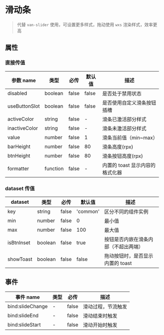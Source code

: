# 滑动条

> 代替 `van-slider` 使用，可设置更多样式，拖动使用 `wxs` 渲染样式，效率更高

## 属性

### 直接传值

| 参数 name     | 类型     | 必传  | 默认值 | 描述                            |
| ------------- | -------- | ----- | ------ | ------------------------------- |
| disabled      | boolean  | false | false  | 是否处于禁用状态                |
| useButtonSlot | boolean  | false | false  | 是否使用自定义滑条按钮插槽      |
| activeColor   | string   | false | -      | 滑条已激活部分样式              |
| inactiveColor | string   | false | -      | 滑条未激活部分样式              |
| value         | number   | false | 1      | 滑条当前值（min~max）           |
| barHeight     | number   | false | 80     | 滑条高度(rpx)                   |
| btnHeight     | number   | false | 80     | 滑条按钮高度(rpx)               |
| formatter     | function | false | -      | 内置的 toast 显示内容的格式化器 |

### dataset 传值

| dataset    | 类型    | 必传  | 默认值   | 描述                                 |
| ---------- | ------- | ----- | -------- | ------------------------------------ |
| key        | string  | false | 'common' | 区分不同的组件实例                   |
| min        | number  | false | 0        | 最小值                               |
| max        | number  | false | 100      | 最大值                               |
| isBtnInset | boolean | false | true     | 按钮是否内嵌在滑条内部（不超出两端） |
| showToast  | boolean | false | false    | 拖动按钮时，是否显示内置的 toast     |

## 事件

| 事件 name        | 类型 | 必传  | 描述               |
| ---------------- | ---- | ----- | ------------------ |
| bind:slideChange | -    | false | 滑动过程，节流触发 |
| bind:slideEnd    | -    | false | 滑动结束时触发     |
| bind:slideStart  | -    | false | 滑动开始时触发     |
